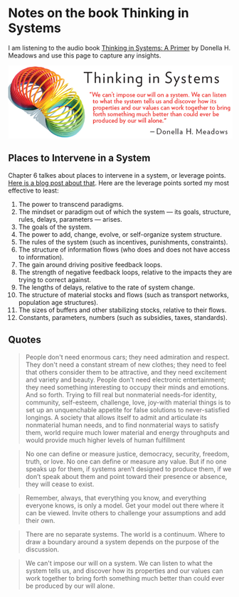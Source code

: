 # Notes on the book Thinking in Systems

I am listening to the audio book [Thinking in Systems: A Primer](1) by Donella H. Meadows and use this page to capture any insights.

![thinking-in-systems.png](thinking-in-systems.png)

## Places to Intervene in a System
Chapter 6 talkes about places to intervene in a system, or leverage points. [Here is a blog post about that](2). Here are the leverage points sorted my most effective to least:

1. The power to transcend paradigms.
1. The mindset or paradigm out of which the system — its goals, structure, rules, delays, parameters — arises.
1. The goals of the system.
1. The power to add, change, evolve, or self-organize system structure.
1. The rules of the system (such as incentives, punishments, constraints).
1. The structure of information flows (who does and does not have access to information).
1. The gain around driving positive feedback loops.
1. The strength of negative feedback loops, relative to the impacts they are trying to correct against.
1. The lengths of delays, relative to the rate of system change.
1. The structure of material stocks and flows (such as transport networks, population age structures).
1. The sizes of buffers and other stabilizing stocks, relative to their flows.
1. Constants, parameters, numbers (such as subsidies, taxes, standards).

[1]: https://www.amazon.com/Thinking-Systems-Donella-H-Meadows/dp/1603580557
[2]: https://donellameadows.org/archives/leverage-points-places-to-intervene-in-a-system/

## Quotes

> People don't need enormous cars; they need admiration and respect. They don't need a constant stream of new clothes; they need to feel that others consider them to be attractive, and they need excitement and variety and beauty. People don't need electronic entertainment; they need something interesting to occupy their minds and emotions. And so forth. Trying to fill real but nonmaterial needs-for identity, community, self-esteem, challenge, love, joy-with material things is to set up an unquenchable appetite for false solutions to never-satisfied longings. A society that allows itself to admit and articulate its nonmaterial human needs, and to find nonmaterial ways to satisfy them, world require much lower material and energy throughputs and would provide much higher levels of human fulfillment

> No one can define or measure justice, democracy, security, freedom, truth, or love. No one can define or measure any value. But if no one speaks up for them, if systems aren’t designed to produce them, if we don’t speak about them and point toward their presence or absence, they will cease to exist.

> Remember, always, that everything you know, and everything everyone knows, is only a model. Get your model out there where it can be viewed. Invite others to challenge your assumptions and add their own.

> There are no separate systems. The world is a continuum. Where to draw a boundary around a system depends on the purpose of the discussion.

> We can't impose our will on a system. We can listen to what the system tells us, and discover how its properties and our values can work together to bring forth something much better than could ever be produced by our will alone.

